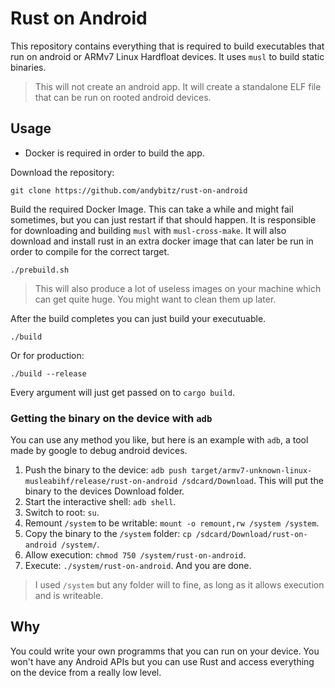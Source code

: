 # Rust on Android

This repository contains everything that is required to build executables that run on android or ARMv7 Linux Hardfloat devices. It uses `musl` to build static binaries.

> This will not create an android app. It will create a standalone ELF file that can be run on rooted android devices.


## Usage

* Docker is required in order to build the app.

Download the repository:
```
git clone https://github.com/andybitz/rust-on-android
```

Build the required Docker Image. This can take a while and might fail sometimes, but you can just restart if that should happen. It is responsible for downloading and building `musl` with `musl-cross-make`. It will also download and install rust in an extra docker image that can later be run in order to compile for the correct target.
```
./prebuild.sh
```

> This will also produce a lot of useless images on your machine which can get quite huge. You might want to clean them up later.

After the build completes you can just build your executuable.
```
./build
```

Or for production:
```
./build --release
```

Every argument will just get passed on to `cargo build`.


### Getting the binary on the device with `adb`

You can use any method you like, but here is an example with `adb`, a tool made by google to debug android devices.

1. Push the binary to the device: `adb push target/armv7-unknown-linux-musleabihf/release/rust-on-android /sdcard/Download`. This will put the binary to the devices Download folder.
2. Start the interactive shell: `adb shell`.
3. Switch to root: `su`.
4. Remount `/system` to be writable: `mount -o remount,rw /system /system`.
5. Copy the binary to the `/system` folder: `cp /sdcard/Download/rust-on-android /system/`.
6. Allow execution: `chmod 750 /system/rust-on-android`.
7. Execute: `./system/rust-on-android`. And you are done.

> I used `/system` but any folder will to fine, as long as it allows execution and is writeable.


## Why

You could write your own programms that you can run on your device. You won't have any Android APIs but you can use Rust and access everything on the device from a really low level.
